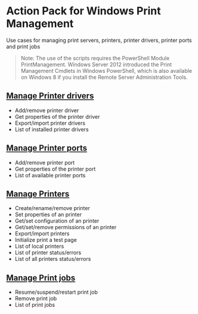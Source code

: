 # Action Pack for Windows Print Management 
Use cases for managing print servers, printers, printer drivers, printer ports and print jobs
> Note: The use of the scripts requires the PowerShell Module PrintManagement.
Windows Server 2012 introduced the Print Management Cmdlets in Windows PowerShell, which is also available on Windows 8 if you install the Remote Server Administration Tools.

## [Manage Printer drivers](./Drivers)

+ Add/remove printer driver
+ Get properties of the printer driver 
+ Export/import printer drivers
+ List of installed printer drivers

## [Manage Printer ports](./Ports)

+ Add/remove printer port
+ Get properties of the printer port 
+ List of available printer ports

## [Manage Printers](./Printers)

+ Create/rename/remove printer
+ Set properties of an printer
+ Get/set configuration of an printer
+ Get/set/remove permissions of an printer
+ Export/import printers
+ Initialize print a test page
+ List of local printers
+ List of printer status/errors
+ List of all printers status/errors

## [Manage Print jobs](./Jobs)

+ Resume/suspend/restart print job
+ Remove print job
+ List of print jobs